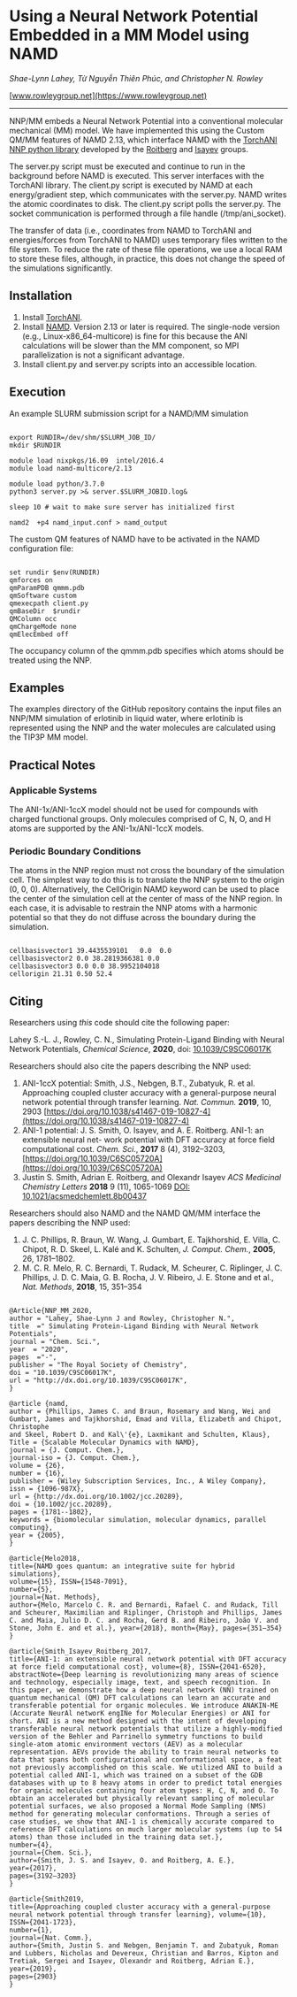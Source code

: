 # Using a Neural Network Potential Embedded in a MM Model using NAMD

*Shae-Lynn Lahey, Từ Nguyễn Thiên Phúc, and Christopher N. Rowley*

[www.rowleygroup.net](https://www.rowleygroup.net)

-------------------------------------------------------------------
NNP/MM embeds a Neural Network Potential into a conventional molecular mechanical (MM) model. We have implemented this using the Custom QM/MM features of NAMD 2.13, which interface NAMD with the [TorchANI NNP python library](https://aiqm.github.io/torchani/) developed by the [Roitberg](https://roitberg.chem.ufl.edu/) and [Isayev](http://olexandrisayev.com/) groups.

The server.py script must be executed and continue to run in the background before NAMD is executed. This server interfaces with the TorchANI library. The client.py script is executed by NAMD at each energy/gradient step, which communicates with the server.py. NAMD writes the atomic coordinates to disk. The client.py script polls the server.py. The socket communication is performed through a file handle (/tmp/ani_socket). 

The transfer of data (i.e., coordinates from NAMD to TorchANI and energies/forces from TorchANI to NAMD) uses temporary files written to the file system. To reduce the rate of these file operations, we use a local RAM to store these files, although, in practice, this does not change the speed of the simulations significantly.

## Installation

1. Install [TorchANI](https://aiqm.github.io/torchani/).
2. Install [NAMD](http://www.ks.uiuc.edu/Research/namd/). Version 2.13 or later is required. The single-node version (e.g., Linux-x86\_64-multicore) is fine for this because the ANI calculations will be slower than the MM component, so MPI parallelization is not a significant advantage.
3. Install client.py and server.py scripts into an accessible location.

## Execution

An example SLURM submission script for a NAMD/MM simulation
<pre><code>
export RUNDIR=/dev/shm/$SLURM_JOB_ID/
mkdir $RUNDIR

module load nixpkgs/16.09  intel/2016.4
module load namd-multicore/2.13

module load python/3.7.0
python3 server.py >& server.$SLURM_JOBID.log&

sleep 10 # wait to make sure server has initialized first

namd2  +p4 namd_input.conf > namd_output
</pre></code>

The custom QM features of NAMD have to be activated in the NAMD configuration file:
<pre><code>
set rundir $env(RUNDIR)
qmforces on
qmParamPDB qmmm.pdb
qmSoftware custom
qmexecpath client.py
qmBaseDir  $rundir
QMColumn occ
qmChargeMode none
qmElecEmbed off
</pre></code>

The occupancy column of the qmmm.pdb specifies which atoms should be treated using the NNP.

## Examples

The examples directory of the GitHub repository contains the input files an NNP/MM simulation of erlotinib in liquid water, where erlotinib is represented using the NNP and the water molecules are calculated using the TIP3P MM model.

## Practical Notes
### Applicable Systems
The ANI-1x/ANI-1ccX model should not be used for compounds with charged functional groups. Only molecules comprised of C, N, O, and H atoms are supported by the ANI-1x/ANI-1ccX models.
### Periodic Boundary Conditions
The atoms in the NNP region must not cross the boundary of the simulation cell. The simplest way to do this is to translate the NNP system to the origin (0, 0, 0). Alternatively, the CellOrigin NAMD keyword can be used to place the center of the simulation cell at the center of mass of the NNP region. In each case, it is advisable to restrain the NNP atoms with a harmonic potential so that they do not diffuse across the boundary during the simulation.

<pre><code>
cellbasisvector1 39.4435539101   0.0  0.0
cellbasisvector2 0.0 38.2819366381 0.0
cellbasisvector3 0.0 0.0 38.9952104018
cellorigin 21.31 0.50 52.4
</pre></code>

## Citing
Researchers using *this* code should cite the following paper:

Lahey S.-L. J., Rowley, C. N., Simulating Protein-Ligand Binding with Neural Network Potentials, *Chemical Science*, **2020**, doi: [10.1039/C9SC06017K](https://doi.org/10.1039/C9SC06017K)

Researchers should also cite the papers describing the NNP used:
1. ANI-1ccX potential: Smith, J.S., Nebgen, B.T., Zubatyuk, R. et al. Approaching coupled cluster accuracy with a general-purpose neural network potential through transfer learning. *Nat. Commun.*  **2019**, 10, 2903 [https://doi.org/10.1038/s41467-019-10827-4](https://doi.org/10.1038/s41467-019-10827-4)
2. ANI-1 potential: J. S. Smith, O. Isayev, and A. E. Roitberg. ANI-1: an extensible neural net-
work potential with DFT accuracy at force field computational cost. *Chem. Sci.*, **2017**
8 (4), 3192–3203, [https://doi.org/10.1039/C6SC05720A](https://doi.org/10.1039/C6SC05720A)
3. Justin S. Smith, Adrian E. Roitberg, and Olexandr Isayev *ACS Medicinal Chemistry Letters* **2018** 9 (11), 1065-1069
[DOI: 10.1021/acsmedchemlett.8b00437](https://pubs.acs.org/doi/10.1021/acsmedchemlett.8b00437)

Researchers should also NAMD and the NAMD QM/MM interface the papers describing the NNP used:
1. J. C. Phillips, R. Braun, W. Wang, J. Gumbart, E. Tajkhorshid, E. Villa, C. Chipot, R. D. Skeel, L. Kalé and K. Schulten, *J. Comput. Chem.*, **2005**, 26, 1781–1802.
2. M. C. R. Melo, R. C. Bernardi, T. Rudack, M. Scheurer, C. Riplinger, J. C. Phillips, J. D. C. Maia, G. B. Rocha, J. V.
Ribeiro, J. E. Stone and et al., *Nat. Methods*, **2018**, 15, 351–354
<pre><code>
@Article{NNP_MM_2020,
author = "Lahey, Shae-Lynn J and Rowley, Christopher N.",
title  =" Simulating Protein-Ligand Binding with Neural Network Potentials",
journal = "Chem. Sci.",
year  = "2020",
pages  ="-",
publisher = "The Royal Society of Chemistry",
doi = "10.1039/C9SC06017K",
url = "http://dx.doi.org/10.1039/C9SC06017K",
}

@article {namd,
author = {Phillips, James C. and Braun, Rosemary and Wang, Wei and Gumbart, James and Tajkhorshid, Emad and Villa, Elizabeth and Chipot, Christophe 
and Skeel, Robert D. and Kal\'{e}, Laxmikant and Schulten, Klaus},
Title = {Scalable Molecular Dynamics with NAMD},
journal = {J. Comput. Chem.},
journal-iso = {J. Comput. Chem.},
volume = {26},
number = {16},
publisher = {Wiley Subscription Services, Inc., A Wiley Company},
issn = {1096-987X},
url = {http://dx.doi.org/10.1002/jcc.20289},
doi = {10.1002/jcc.20289},
pages = {1781--1802},
keywords = {biomolecular simulation, molecular dynamics, parallel computing},
year = {2005},
}

@article{Melo2018, 
title={NAMD goes quantum: an integrative suite for hybrid simulations},
volume={15}, ISSN={1548-7091}, 
number={5}, 
journal={Nat. Methods}, 
author={Melo, Marcelo C. R. and Bernardi, Rafael C. and Rudack, Till and Scheurer, Maximilian and Riplinger, Christoph and Phillips, James C. and Maia, Julio D. C. and Rocha, Gerd B. and Ribeiro, João V. and Stone, John E. and et al.}, year={2018}, month={May}, pages={351–354} }

@article{Smith_Isayev_Roitberg_2017,
title={ANI-1: an extensible neural network potential with DFT accuracy at force field computational cost}, volume={8}, ISSN={2041-6520}, 
abstractNote={Deep learning is revolutionizing many areas of science and technology, especially image, text, and speech recognition. In this paper, we demonstrate how a deep neural network (NN) trained on quantum mechanical (QM) DFT calculations can learn an accurate and transferable potential for organic molecules. We introduce ANAKIN-ME (Accurate NeurAl networK engINe for Molecular Energies) or ANI for short. ANI is a new method designed with the intent of developing transferable neural network potentials that utilize a highly-modified version of the Behler and Parrinello symmetry functions to build single-atom atomic environment vectors (AEV) as a molecular representation. AEVs provide the ability to train neural networks to data that spans both configurational and conformational space, a feat not previously accomplished on this scale. We utilized ANI to build a potential called ANI-1, which was trained on a subset of the GDB databases with up to 8 heavy atoms in order to predict total energies for organic molecules containing four atom types: H, C, N, and O. To obtain an accelerated but physically relevant sampling of molecular potential surfaces, we also proposed a Normal Mode Sampling (NMS) method for generating molecular conformations. Through a series of case studies, we show that ANI-1 is chemically accurate compared to reference DFT calculations on much larger molecular systems (up to 54 atoms) than those included in the training data set.},
number={4},
journal={Chem. Sci.},
author={Smith, J. S. and Isayev, O. and Roitberg, A. E.},
year={2017},
pages={3192–3203} 
}

@article{Smith2019,
title={Approaching coupled cluster accuracy with a general-purpose neural network potential through transfer learning}, volume={10},
ISSN={2041-1723},
number={1},
journal={Nat. Comm.},
author={Smith, Justin S. and Nebgen, Benjamin T. and Zubatyuk, Roman and Lubbers, Nicholas and Devereux, Christian and Barros, Kipton and Tretiak, Sergei and Isayev, Olexandr and Roitberg, Adrian E.},
year={2019},
pages={2903} 
}
</pre></code>
